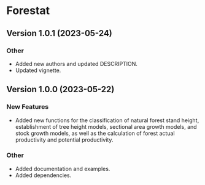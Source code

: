 # Forestat

## Version 1.0.1 (2023-05-24)

### Other

* Added new authors and updated DESCRIPTION.
* Updated vignette.

## Version 1.0.0 (2023-05-22)

### New Features

* Added new functions for the classification of natural forest stand height, establishment of tree height models, sectional area growth models, and stock growth models, as well as the calculation of forest actual productivity and potential productivity.

### Other

* Added documentation and examples.
* Added dependencies.

